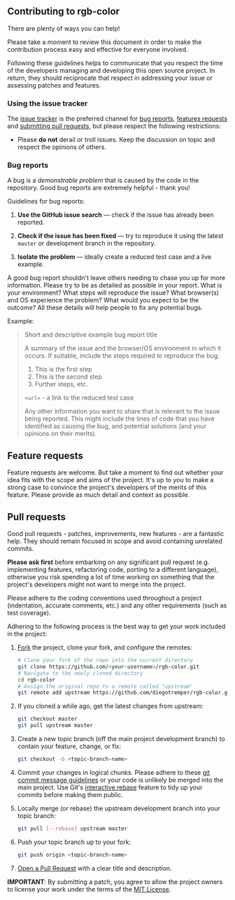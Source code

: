 ## Contributing to rgb-color

There are plenty of ways you can help!

Please take a moment to review this document in order to make the contribution process easy and
effective for everyone involved.

Following these guidelines helps to communicate that you respect the time of the developers
managing and developing this open source project. In return, they should reciprocate that respect in
addressing your issue or assessing patches and features.


### Using the issue tracker

The [issue tracker](https://github.com/diegotremper/rgb-color/issues) is the preferred channel
for [bug reports](#bugs), [features requests](#features) and [submitting pull requests](#pull-requests),
but please respect the following restrictions:

* Please **do not** derail or troll issues. Keep the discussion on topic and respect the opinions of
  others.


<a name="bugs"></a>
### Bug reports

A bug is a _demonstrable problem_ that is caused by the code in the repository. Good bug reports are
extremely helpful - thank you!

Guidelines for bug reports:

1. **Use the GitHub issue search** &mdash; check if the issue has already been reported.

2. **Check if the issue has been fixed** &mdash; try to reproduce it using the latest `master` or
   development branch in the repository.

3. **Isolate the problem** &mdash; ideally create a reduced test case and a live example.

A good bug report shouldn't leave others needing to chase you up for more information. Please try to
be as detailed as possible in your report. What is your environment? What steps will reproduce the
issue? What browser(s) and OS experience the problem? What would you expect to be the outcome? All
these details will help people to fix any potential bugs.

Example:

> Short and descriptive example bug report title
>
> A summary of the issue and the browser/OS environment in which it occurs. If suitable, include the
> steps required to reproduce the bug.
>
> 1. This is the first step
> 2. This is the second step
> 3. Further steps, etc.
>
> `<url>` - a link to the reduced test case
>
> Any other information you want to share that is relevant to the issue being reported. This might
> include the lines of code that you have identified as causing the bug, and potential solutions
> (and your opinions on their merits).


<a name="features"></a>
## Feature requests

Feature requests are welcome. But take a moment to find out whether your idea fits with the scope
and aims of the project. It's up to *you* to make a strong case to convince the project's developers
of the merits of this feature. Please provide as much detail and context as possible.


<a name="pull-requests"></a>
## Pull requests

Good pull requests - patches, improvements, new features - are a fantastic help. They should remain
focused in scope and avoid containing unrelated commits.

**Please ask first** before embarking on any significant pull request (e.g. implementing features,
refactoring code, porting to a different language), otherwise you risk spending a lot of time
working on something that the project's developers might not want to merge into the project.

Please adhere to the coding conventions used throughout a project (indentation, accurate comments,
etc.) and any other requirements (such as test coverage).

Adhering to the following process is the best way to get your work included in the project:

1. [Fork](https://help.github.com/articles/fork-a-repo/) the project, clone your fork, and configure
   the remotes:

   ```bash
   # Clone your fork of the repo into the current directory
   git clone https://github.com/<your-username>/rgb-color.git
   # Navigate to the newly cloned directory
   cd rgb-color
   # Assign the original repo to a remote called "upstream"
   git remote add upstream https://github.com/diegotremper/rgb-color.git
   ```

2. If you cloned a while ago, get the latest changes from upstream:

   ```bash
   git checkout master
   git pull upstream master
   ```

3. Create a new topic branch (off the main project development branch) to contain your feature,
   change, or fix:

   ```bash
   git checkout -b <topic-branch-name>
   ```

4. Commit your changes in logical chunks. Please adhere to these [git commit message guidelines](http://tbaggery.com/2008/04/19/a-note-about-git-commit-messages.html)
   or your code is unlikely be merged into the main project. Use Git's [interactive rebase](https://help.github.com/articles/about-git-rebase/)
   feature to tidy up your commits before making them public.

5. Locally merge (or rebase) the upstream development branch into your topic branch:

   ```bash
   git pull [--rebase] upstream master
   ```

6. Push your topic branch up to your fork:

   ```bash
   git push origin <topic-branch-name>
   ```

7. [Open a Pull Request](https://help.github.com/articles/using-pull-requests/) with a clear title
   and description.

**IMPORTANT**: By submitting a patch, you agree to allow the project owners to license your work
under the terms of the [MIT License](LICENSE.txt).
